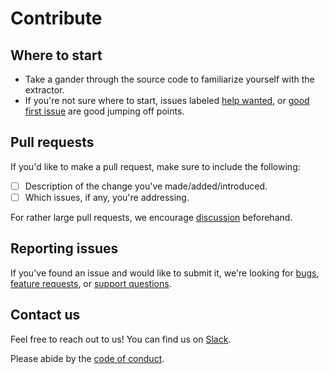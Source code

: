 # Contribute

## Where to start
* Take a gander through the source code to familiarize yourself with the extractor.
* If you're not sure where to start, issues labeled [help wanted](https://github.com/RichardLitt/extract-id3-tags-from-mp3s/labels/help%20wanted), or [good first issue](https://github.com/RichardLitt/extract-id3-tags-from-mp3s/labels/good%20first%20issue) are good jumping off points.

## Pull requests
If you'd like to make a pull request, make sure to include the following:
 - [ ] Description of the change you've made/added/introduced.
 - [ ] Which issues, if any, you're addressing.

For rather large pull requests, we encourage [discussion](https://github.com/RichardLitt/extract-id3-tags-from-mp3s/issues/2) beforehand.

## Reporting issues
If you've found an issue and would like to submit it, we're looking for [bugs](https://github.com/RichardLitt/extract-id3-tags-from-mp3s/issues/new?template=Bugs.md), [feature requests](https://github.com/RichardLitt/extract-id3-tags-from-mp3s/issues/new?template=feature_requests.md),  or [support questions](https://github.com/RichardLitt/extract-id3-tags-from-mp3s/issues/new?template=support_question.md).

## Contact us
Feel free to reach out to us! You can find us on [Slack](https://mntnr.slack.com/shared_invite/MTcxMDc5MTcxMjA1LTE0OTI1NDQ2OTQtYmMyZTc1N2Q2Ng).


Please abide by the [code of conduct](CODE_OF_CONDUCT.md).
